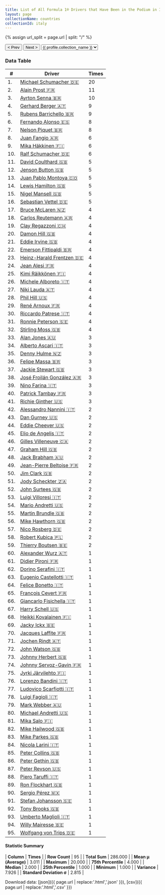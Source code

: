 ```yaml
---
title: List of All Formula 1® Drivers that Have Been in the Podium in Italy by Number of Times
layout: page
collectionName: countries
collectionId: italy
---
```


{% assign url_split = page.url | split: "/" %}
<div id="collection-navigation">
<button onclick="selector.options[selector.selectedIndex-1].value && (window.location = selector.options[selector.selectedIndex-1].value);">&lt; Prev</button>
<button onclick="selector.options[selector.selectedIndex+1].value && (window.location = selector.options[selector.selectedIndex+1].value);">Next &gt;</button>
<select id="selector" onchange="this.options[this.selectedIndex].value && (window.location = this.options[this.selectedIndex].value);">
  {% for collectionId in site.data[page.collectionName].refs %}
    {% if collectionId == page.collectionId %}
      {% assign selected = "selected" %}
    {% else %}
      {% assign selected = "" %}
    {% endif %}
    {% assign profile = site.data[page.collectionName][collectionId].profile %}
    <option value="/f1/{{ page.collectionName }}/{{ collectionId }}/{{ url_split[4] }}" {{ selected }}>{{ profile.collection_name }}</option>
  {% endfor %}
</select>
</div>

<canvas id="chart" width="400" height="180"></canvas>
<script>
var data = {
    "datasets": [
        {
            "backgroundColor": [
                "#9C8E8D",
                "#9C8E8D",
                "#9C8E8D",
                "#9C8E8D",
                "#9C8E8D",
                "#9C8E8D",
                "#9C8E8D",
                "#9C8E8D",
                "#9C8E8D",
                "#9C8E8D",
                "#9C8E8D",
                "#9C8E8D",
                "#9C8E8D",
                "#9C8E8D",
                "#9C8E8D",
                "#9C8E8D",
                "#9C8E8D",
                "#9C8E8D",
                "#9C8E8D",
                "#9C8E8D",
                "#9C8E8D",
                "#9C8E8D",
                "#9C8E8D",
                "#9C8E8D",
                "#9C8E8D",
                "#9C8E8D",
                "#9C8E8D",
                "#9C8E8D",
                "#9C8E8D",
                "#9C8E8D",
                "#9C8E8D",
                "#9C8E8D",
                "#9C8E8D",
                "#9C8E8D",
                "#9C8E8D",
                "#9C8E8D",
                "#9C8E8D",
                "#9C8E8D",
                "#9C8E8D",
                "#9C8E8D",
                "#9C8E8D",
                "#9C8E8D",
                "#9C8E8D",
                "#9C8E8D",
                "#9C8E8D",
                "#9C8E8D",
                "#9C8E8D",
                "#9C8E8D",
                "#9C8E8D",
                "#9C8E8D",
                "#9C8E8D",
                "#9C8E8D",
                "#9C8E8D",
                "#9C8E8D",
                "#9C8E8D",
                "#9C8E8D",
                "#9C8E8D",
                "#9C8E8D",
                "#9C8E8D",
                "#9C8E8D",
                "#9C8E8D",
                "#9C8E8D",
                "#9C8E8D",
                "#9C8E8D",
                "#9C8E8D",
                "#9C8E8D",
                "#9C8E8D",
                "#9C8E8D",
                "#9C8E8D",
                "#9C8E8D",
                "#9C8E8D",
                "#9C8E8D",
                "#9C8E8D",
                "#9C8E8D",
                "#9C8E8D",
                "#9C8E8D",
                "#9C8E8D",
                "#9C8E8D",
                "#9C8E8D",
                "#9C8E8D",
                "#9C8E8D",
                "#9C8E8D",
                "#9C8E8D",
                "#9C8E8D",
                "#9C8E8D",
                "#9C8E8D",
                "#9C8E8D",
                "#9C8E8D",
                "#9C8E8D",
                "#9C8E8D",
                "#9C8E8D",
                "#9C8E8D",
                "#9C8E8D",
                "#9C8E8D",
                "#9C8E8D"
            ],
            "borderColor": [
                "#1D181E",
                "#1D181E",
                "#1D181E",
                "#1D181E",
                "#1D181E",
                "#1D181E",
                "#1D181E",
                "#1D181E",
                "#1D181E",
                "#1D181E",
                "#1D181E",
                "#1D181E",
                "#1D181E",
                "#1D181E",
                "#1D181E",
                "#1D181E",
                "#1D181E",
                "#1D181E",
                "#1D181E",
                "#1D181E",
                "#1D181E",
                "#1D181E",
                "#1D181E",
                "#1D181E",
                "#1D181E",
                "#1D181E",
                "#1D181E",
                "#1D181E",
                "#1D181E",
                "#1D181E",
                "#1D181E",
                "#1D181E",
                "#1D181E",
                "#1D181E",
                "#1D181E",
                "#1D181E",
                "#1D181E",
                "#1D181E",
                "#1D181E",
                "#1D181E",
                "#1D181E",
                "#1D181E",
                "#1D181E",
                "#1D181E",
                "#1D181E",
                "#1D181E",
                "#1D181E",
                "#1D181E",
                "#1D181E",
                "#1D181E",
                "#1D181E",
                "#1D181E",
                "#1D181E",
                "#1D181E",
                "#1D181E",
                "#1D181E",
                "#1D181E",
                "#1D181E",
                "#1D181E",
                "#1D181E",
                "#1D181E",
                "#1D181E",
                "#1D181E",
                "#1D181E",
                "#1D181E",
                "#1D181E",
                "#1D181E",
                "#1D181E",
                "#1D181E",
                "#1D181E",
                "#1D181E",
                "#1D181E",
                "#1D181E",
                "#1D181E",
                "#1D181E",
                "#1D181E",
                "#1D181E",
                "#1D181E",
                "#1D181E",
                "#1D181E",
                "#1D181E",
                "#1D181E",
                "#1D181E",
                "#1D181E",
                "#1D181E",
                "#1D181E",
                "#1D181E",
                "#1D181E",
                "#1D181E",
                "#1D181E",
                "#1D181E",
                "#1D181E",
                "#1D181E",
                "#1D181E",
                "#1D181E"
            ],
            "borderWidth": 1,
            "data": [
                20.0,
                11.0,
                10.0,
                9.0,
                9.0,
                8.0,
                8.0,
                6.0,
                6.0,
                6.0,
                5.0,
                5.0,
                5.0,
                5.0,
                5.0,
                5.0,
                4.0,
                4.0,
                4.0,
                4.0,
                4.0,
                4.0,
                4.0,
                4.0,
                4.0,
                4.0,
                4.0,
                4.0,
                4.0,
                4.0,
                4.0,
                4.0,
                3.0,
                3.0,
                3.0,
                3.0,
                3.0,
                3.0,
                3.0,
                3.0,
                3.0,
                2.0,
                2.0,
                2.0,
                2.0,
                2.0,
                2.0,
                2.0,
                2.0,
                2.0,
                2.0,
                2.0,
                2.0,
                2.0,
                2.0,
                2.0,
                2.0,
                2.0,
                2.0,
                1.0,
                1.0,
                1.0,
                1.0,
                1.0,
                1.0,
                1.0,
                1.0,
                1.0,
                1.0,
                1.0,
                1.0,
                1.0,
                1.0,
                1.0,
                1.0,
                1.0,
                1.0,
                1.0,
                1.0,
                1.0,
                1.0,
                1.0,
                1.0,
                1.0,
                1.0,
                1.0,
                1.0,
                1.0,
                1.0,
                1.0,
                1.0,
                1.0,
                1.0,
                1.0,
                1.0
            ],
            "label": "Times"
        }
    ],
    "labels": [
        "Michael Schumacher",
        "Alain Prost",
        "Ayrton Senna",
        "Gerhard Berger",
        "Rubens Barrichello",
        "Fernando Alonso",
        "Nelson Piquet",
        "Juan Fangio",
        "Mika Häkkinen",
        "Ralf Schumacher",
        "David Coulthard",
        "Jenson Button",
        "Juan Pablo Montoya",
        "Lewis Hamilton",
        "Nigel Mansell",
        "Sebastian Vettel",
        "Bruce McLaren",
        "Carlos Reutemann",
        "Clay Regazzoni",
        "Damon Hill",
        "Eddie Irvine",
        "Emerson Fittipaldi",
        "Heinz-Harald Frentzen",
        "Jean Alesi",
        "Kimi Räikkönen",
        "Michele Alboreto",
        "Niki Lauda",
        "Phil Hill",
        "René Arnoux",
        "Riccardo Patrese",
        "Ronnie Peterson",
        "Stirling Moss",
        "Alan Jones",
        "Alberto Ascari",
        "Denny Hulme",
        "Felipe Massa",
        "Jackie Stewart",
        "José Froilán González",
        "Nino Farina",
        "Patrick Tambay",
        "Richie Ginther",
        "Alessandro Nannini",
        "Dan Gurney",
        "Eddie Cheever",
        "Elio de Angelis",
        "Gilles Villeneuve",
        "Graham Hill",
        "Jack Brabham",
        "Jean-Pierre Beltoise",
        "Jim Clark",
        "Jody Scheckter",
        "John Surtees",
        "Luigi Villoresi",
        "Mario Andretti",
        "Martin Brundle",
        "Mike Hawthorn",
        "Nico Rosberg",
        "Robert Kubica",
        "Thierry Boutsen",
        "Alexander Wurz",
        "Didier Pironi",
        "Dorino Serafini",
        "Eugenio Castellotti",
        "Felice Bonetto",
        "François Cevert",
        "Giancarlo Fisichella",
        "Harry Schell",
        "Heikki Kovalainen",
        "Jacky Ickx",
        "Jacques Laffite",
        "Jochen Rindt",
        "John Watson",
        "Johnny Herbert",
        "Johnny Servoz-Gavin",
        "Jyrki Järvilehto",
        "Lorenzo Bandini",
        "Ludovico Scarfiotti",
        "Luigi Fagioli",
        "Mark Webber",
        "Michael Andretti",
        "Mika Salo",
        "Mike Hailwood",
        "Mike Parkes",
        "Nicola Larini",
        "Peter Collins",
        "Peter Gethin",
        "Peter Revson",
        "Piero Taruffi",
        "Ron Flockhart",
        "Sergio Pérez",
        "Stefan Johansson",
        "Tony Brooks",
        "Umberto Maglioli",
        "Willy Mairesse",
        "Wolfgang von Trips"
    ]
};
var options = {
  legend: {
    display: false
  },
  scales: {
    xAxes: [{
      ticks: {
        beginAtZero: true,
        maxRotation: 180,
        display: window.innerWidth > 800
      }
    }],
    yAxes: [{
      ticks: {
        beginAtZero: true
      }
    }]
  },
  onResize: function(chart, size) {
    chart.options.scales.xAxes[0].ticks.display = size.width > 800;
  }
};
var chart = new Chart("chart", {
    data: data,
    type: 'bar',
    options: options
});
</script>



### Data Table

| # | Driver | Times |
|--|--|--|
| 1. | [Michael Schumacher 🇩🇪](/f1/drivers/michael_schumacher) | 20 |
| 2. | [Alain Prost 🇫🇷](/f1/drivers/prost) | 11 |
| 3. | [Ayrton Senna 🇧🇷](/f1/drivers/senna) | 10 |
| 4. | [Gerhard Berger 🇦🇹](/f1/drivers/berger) | 9 |
| 5. | [Rubens Barrichello 🇧🇷](/f1/drivers/barrichello) | 9 |
| 6. | [Fernando Alonso 🇪🇸](/f1/drivers/alonso) | 8 |
| 7. | [Nelson Piquet 🇧🇷](/f1/drivers/piquet) | 8 |
| 8. | [Juan Fangio 🇦🇷](/f1/drivers/fangio) | 6 |
| 9. | [Mika Häkkinen 🇫🇮](/f1/drivers/hakkinen) | 6 |
| 10. | [Ralf Schumacher 🇩🇪](/f1/drivers/ralf_schumacher) | 6 |
| 11. | [David Coulthard 🇬🇧](/f1/drivers/coulthard) | 5 |
| 12. | [Jenson Button 🇬🇧](/f1/drivers/button) | 5 |
| 13. | [Juan Pablo Montoya 🇨🇴](/f1/drivers/montoya) | 5 |
| 14. | [Lewis Hamilton 🇬🇧](/f1/drivers/hamilton) | 5 |
| 15. | [Nigel Mansell 🇬🇧](/f1/drivers/mansell) | 5 |
| 16. | [Sebastian Vettel 🇩🇪](/f1/drivers/vettel) | 5 |
| 17. | [Bruce McLaren 🇳🇿](/f1/drivers/mclaren) | 4 |
| 18. | [Carlos Reutemann 🇦🇷](/f1/drivers/reutemann) | 4 |
| 19. | [Clay Regazzoni 🇨🇭](/f1/drivers/regazzoni) | 4 |
| 20. | [Damon Hill 🇬🇧](/f1/drivers/damon_hill) | 4 |
| 21. | [Eddie Irvine 🇬🇧](/f1/drivers/irvine) | 4 |
| 22. | [Emerson Fittipaldi 🇧🇷](/f1/drivers/emerson_fittipaldi) | 4 |
| 23. | [Heinz-Harald Frentzen 🇩🇪](/f1/drivers/frentzen) | 4 |
| 24. | [Jean Alesi 🇫🇷](/f1/drivers/alesi) | 4 |
| 25. | [Kimi Räikkönen 🇫🇮](/f1/drivers/raikkonen) | 4 |
| 26. | [Michele Alboreto 🇮🇹](/f1/drivers/alboreto) | 4 |
| 27. | [Niki Lauda 🇦🇹](/f1/drivers/lauda) | 4 |
| 28. | [Phil Hill 🇺🇸](/f1/drivers/phil_hill) | 4 |
| 29. | [René Arnoux 🇫🇷](/f1/drivers/arnoux) | 4 |
| 30. | [Riccardo Patrese 🇮🇹](/f1/drivers/patrese) | 4 |
| 31. | [Ronnie Peterson 🇸🇪](/f1/drivers/peterson) | 4 |
| 32. | [Stirling Moss 🇬🇧](/f1/drivers/moss) | 4 |
| 33. | [Alan Jones 🇦🇺](/f1/drivers/jones) | 3 |
| 34. | [Alberto Ascari 🇮🇹](/f1/drivers/ascari) | 3 |
| 35. | [Denny Hulme 🇳🇿](/f1/drivers/hulme) | 3 |
| 36. | [Felipe Massa 🇧🇷](/f1/drivers/massa) | 3 |
| 37. | [Jackie Stewart 🇬🇧](/f1/drivers/stewart) | 3 |
| 38. | [José Froilán González 🇦🇷](/f1/drivers/gonzalez) | 3 |
| 39. | [Nino Farina 🇮🇹](/f1/drivers/farina) | 3 |
| 40. | [Patrick Tambay 🇫🇷](/f1/drivers/tambay) | 3 |
| 41. | [Richie Ginther 🇺🇸](/f1/drivers/ginther) | 3 |
| 42. | [Alessandro Nannini 🇮🇹](/f1/drivers/nannini) | 2 |
| 43. | [Dan Gurney 🇺🇸](/f1/drivers/gurney) | 2 |
| 44. | [Eddie Cheever 🇺🇸](/f1/drivers/cheever) | 2 |
| 45. | [Elio de Angelis 🇮🇹](/f1/drivers/angelis) | 2 |
| 46. | [Gilles Villeneuve 🇨🇦](/f1/drivers/gilles_villeneuve) | 2 |
| 47. | [Graham Hill 🇬🇧](/f1/drivers/hill) | 2 |
| 48. | [Jack Brabham 🇦🇺](/f1/drivers/jack_brabham) | 2 |
| 49. | [Jean-Pierre Beltoise 🇫🇷](/f1/drivers/beltoise) | 2 |
| 50. | [Jim Clark 🇬🇧](/f1/drivers/clark) | 2 |
| 51. | [Jody Scheckter 🇿🇦](/f1/drivers/scheckter) | 2 |
| 52. | [John Surtees 🇬🇧](/f1/drivers/surtees) | 2 |
| 53. | [Luigi Villoresi 🇮🇹](/f1/drivers/villoresi) | 2 |
| 54. | [Mario Andretti 🇺🇸](/f1/drivers/mario_andretti) | 2 |
| 55. | [Martin Brundle 🇬🇧](/f1/drivers/brundle) | 2 |
| 56. | [Mike Hawthorn 🇬🇧](/f1/drivers/hawthorn) | 2 |
| 57. | [Nico Rosberg 🇩🇪](/f1/drivers/rosberg) | 2 |
| 58. | [Robert Kubica 🇵🇱](/f1/drivers/kubica) | 2 |
| 59. | [Thierry Boutsen 🇧🇪](/f1/drivers/boutsen) | 2 |
| 60. | [Alexander Wurz 🇦🇹](/f1/drivers/wurz) | 1 |
| 61. | [Didier Pironi 🇫🇷](/f1/drivers/pironi) | 1 |
| 62. | [Dorino Serafini 🇮🇹](/f1/drivers/serafini) | 1 |
| 63. | [Eugenio Castellotti 🇮🇹](/f1/drivers/castellotti) | 1 |
| 64. | [Felice Bonetto 🇮🇹](/f1/drivers/bonetto) | 1 |
| 65. | [François Cevert 🇫🇷](/f1/drivers/cevert) | 1 |
| 66. | [Giancarlo Fisichella 🇮🇹](/f1/drivers/fisichella) | 1 |
| 67. | [Harry Schell 🇺🇸](/f1/drivers/schell) | 1 |
| 68. | [Heikki Kovalainen 🇫🇮](/f1/drivers/kovalainen) | 1 |
| 69. | [Jacky Ickx 🇧🇪](/f1/drivers/ickx) | 1 |
| 70. | [Jacques Laffite 🇫🇷](/f1/drivers/laffite) | 1 |
| 71. | [Jochen Rindt 🇦🇹](/f1/drivers/rindt) | 1 |
| 72. | [John Watson 🇬🇧](/f1/drivers/watson) | 1 |
| 73. | [Johnny Herbert 🇬🇧](/f1/drivers/herbert) | 1 |
| 74. | [Johnny Servoz-Gavin 🇫🇷](/f1/drivers/gavin) | 1 |
| 75. | [Jyrki Järvilehto 🇫🇮](/f1/drivers/lehto) | 1 |
| 76. | [Lorenzo Bandini 🇮🇹](/f1/drivers/bandini) | 1 |
| 77. | [Ludovico Scarfiotti 🇮🇹](/f1/drivers/scarfiotti) | 1 |
| 78. | [Luigi Fagioli 🇮🇹](/f1/drivers/fagioli) | 1 |
| 79. | [Mark Webber 🇦🇺](/f1/drivers/webber) | 1 |
| 80. | [Michael Andretti 🇺🇸](/f1/drivers/andretti) | 1 |
| 81. | [Mika Salo 🇫🇮](/f1/drivers/salo) | 1 |
| 82. | [Mike Hailwood 🇬🇧](/f1/drivers/hailwood) | 1 |
| 83. | [Mike Parkes 🇬🇧](/f1/drivers/parkes) | 1 |
| 84. | [Nicola Larini 🇮🇹](/f1/drivers/larini) | 1 |
| 85. | [Peter Collins 🇬🇧](/f1/drivers/collins) | 1 |
| 86. | [Peter Gethin 🇬🇧](/f1/drivers/gethin) | 1 |
| 87. | [Peter Revson 🇺🇸](/f1/drivers/revson) | 1 |
| 88. | [Piero Taruffi 🇮🇹](/f1/drivers/taruffi) | 1 |
| 89. | [Ron Flockhart 🇬🇧](/f1/drivers/flockhart) | 1 |
| 90. | [Sergio Pérez 🇲🇽](/f1/drivers/perez) | 1 |
| 91. | [Stefan Johansson 🇸🇪](/f1/drivers/johansson) | 1 |
| 92. | [Tony Brooks 🇬🇧](/f1/drivers/brooks) | 1 |
| 93. | [Umberto Maglioli 🇮🇹](/f1/drivers/maglioli) | 1 |
| 94. | [Willy Mairesse 🇧🇪](/f1/drivers/mairesse) | 1 |
| 95. | [Wolfgang von Trips 🇩🇪](/f1/drivers/trips) | 1 |

#### Statistic Summary

| **Column** | **Times** |
| **Row Count** | 95 |
| **Total Sum** | 286.000 |
| **Mean μ (Average)** | 3.011 |
| **Maximum** | 20.000 |
| **75th Percentile** | 4.000 |
| **Median** | 2.000 |
| **25th Percentile** | 1.000 |
| **Minimum** | 1.000 |
| **Variance** | 7.926 |
| **Standard Deviation σ** | 2.815 |

Download data: [json]({{ page.url | replace:'.html','.json' }}), [csv]({{ page.url | replace:'.html','.csv' }})
